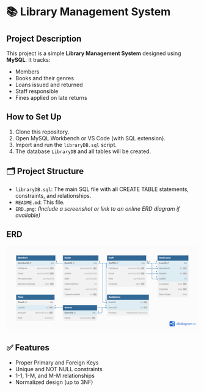 # 📚 Library Management System

## Project Description
This project is a simple **Library Management System** designed using **MySQL**. It tracks:
- Members
- Books and their genres
- Loans issued and returned
- Staff responsible
- Fines applied on late returns

## How to Set Up
1. Clone this repository.
2. Open MySQL Workbench or VS Code (with SQL extension).
3. Import and run the `libraryDB.sql` script.
4. The database `LibraryDB` and all tables will be created.

## 🗂️ Project Structure
- `libraryDB.sql`: The main SQL file with all CREATE TABLE statements, constraints, and relationships.
- `README.md`: This file.
- `ERD.png`: *(Include a screenshot or link to an online ERD diagram if available)*

## ERD
![ERD](./LIBRARYERD.png)

## ✅ Features
- Proper Primary and Foreign Keys
- Unique and NOT NULL constraints
- 1-1, 1-M, and M-M relationships
- Normalized design (up to 3NF)


